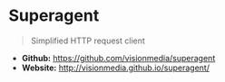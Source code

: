 # Superagent
> Simplified HTTP request client

* **Github:** https://github.com/visionmedia/superagent
* **Website:** http://visionmedia.github.io/superagent/